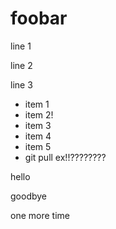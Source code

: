 # foobar

line 1

line 2

line 3

- item 1
- item 2!
- item 3
- item 4
- item 5
- git pull ex!!????????


hello

goodbye

one more time
